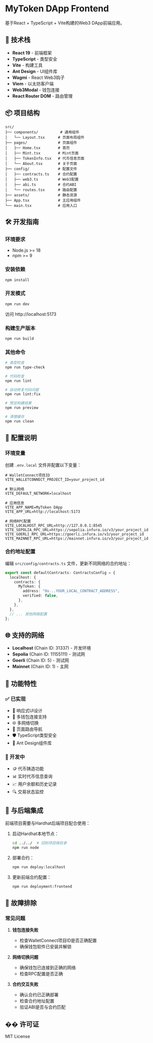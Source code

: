 # MyToken DApp Frontend

基于React + TypeScript + Vite构建的Web3 DApp前端应用。

## 🚀 技术栈

- **React 19** - 前端框架
- **TypeScript** - 类型安全
- **Vite** - 构建工具
- **Ant Design** - UI组件库
- **Wagmi** - React Web3钩子
- **Viem** - 以太坊客户端
- **Web3Modal** - 钱包连接
- **React Router DOM** - 路由管理

## 📦 项目结构

```
src/
├── components/          # 通用组件
│   └── Layout.tsx      # 页面布局组件
├── pages/              # 页面组件
│   ├── Home.tsx        # 首页
│   ├── Mint.tsx        # Mint页面
│   ├── TokenInfo.tsx   # 代币信息页面
│   └── About.tsx       # 关于页面
├── config/             # 配置文件
│   ├── contracts.ts    # 合约配置
│   ├── web3.ts         # Web3配置
│   ├── abi.ts          # 合约ABI
│   └── routes.tsx      # 路由配置
├── assets/             # 静态资源
├── App.tsx             # 主应用组件
└── main.tsx            # 应用入口
```

## 🛠️ 开发指南

### 环境要求

- Node.js >= 18
- npm >= 9

### 安装依赖

```bash
npm install
```

### 开发模式

```bash
npm run dev
```

访问 http://localhost:5173

### 构建生产版本

```bash
npm run build
```

### 其他命令

```bash
# 类型检查
npm run type-check

# 代码检查
npm run lint

# 自动修复代码问题
npm run lint:fix

# 预览构建结果
npm run preview

# 清理缓存
npm run clean
```

## 🔧 配置说明

### 环境变量

创建 `.env.local` 文件并配置以下变量：

```env
# WalletConnect项目ID
VITE_WALLETCONNECT_PROJECT_ID=your_project_id

# 默认网络
VITE_DEFAULT_NETWORK=localhost

# 应用信息
VITE_APP_NAME=MyToken DApp
VITE_APP_URL=http://localhost:5173

# 网络RPC配置
VITE_LOCALHOST_RPC_URL=http://127.0.0.1:8545
VITE_SEPOLIA_RPC_URL=https://sepolia.infura.io/v3/your_project_id
VITE_GOERLI_RPC_URL=https://goerli.infura.io/v3/your_project_id
VITE_MAINNET_RPC_URL=https://mainnet.infura.io/v3/your_project_id
```

### 合约地址配置

编辑 `src/config/contracts.ts` 文件，更新不同网络的合约地址：

```typescript
export const defaultContracts: ContractsConfig = {
  localhost: {
    contracts: {
      MyToken: {
        address: "0x...YOUR_LOCAL_CONTRACT_ADDRESS",
        verified: false,
      },
    },
  },
  // ... 其他网络配置
};
```

## 🌐 支持的网络

- **Localhost** (Chain ID: 31337) - 开发环境
- **Sepolia** (Chain ID: 11155111) - 测试网
- **Goerli** (Chain ID: 5) - 测试网
- **Mainnet** (Chain ID: 1) - 主网

## 📱 功能特性

### ✅ 已实现

- 🎨 响应式UI设计
- 🔗 多钱包连接支持
- 🌐 多网络切换
- 📄 页面路由导航
- 🛡️ TypeScript类型安全
- 🎯 Ant Design组件库

### 🚧 开发中

- 🪙 代币铸造功能
- 📊 实时代币信息查询
- 📈 用户余额和历史记录
- 🔍 交易状态监控

## 🔗 与后端集成

前端项目需要与Hardhat后端项目配合使用：

1. 启动Hardhat本地节点：
   ```bash
   cd ../../  # 回到项目根目录
   npm run node
   ```

2. 部署合约：
   ```bash
   npm run deploy:localhost
   ```

3. 更新前端合约配置：
   ```bash
   npm run deployment:frontend
   ```

## 🐛 故障排除

### 常见问题

1. **钱包连接失败**
   - 检查WalletConnect项目ID是否正确配置
   - 确保钱包软件已安装并解锁

2. **网络切换问题**
   - 确保钱包已连接到正确的网络
   - 检查RPC配置是否正确

3. **合约交互失败**
   - 确认合约已正确部署
   - 检查合约地址配置
   - 验证ABI是否与合约匹配

## �� 许可证

MIT License
